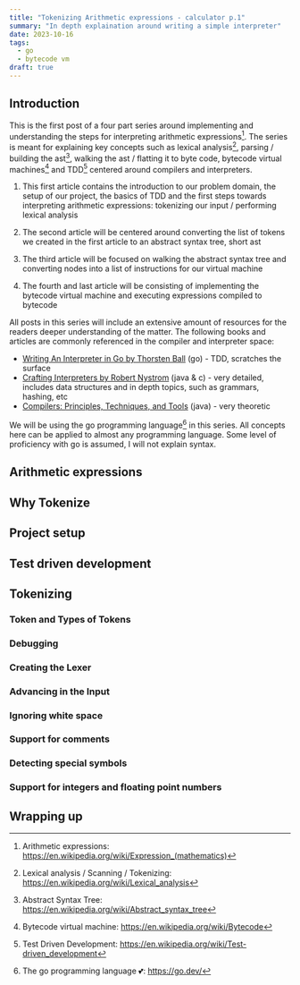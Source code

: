```yaml
---
title: "Tokenizing Arithmetic expressions - calculator p.1"
summary: "In depth explaination around writing a simple interpreter"
date: 2023-10-16
tags:
  - go
  - bytecode vm
draft: true
---
```


## Introduction

This is the first post of a four part series around implementing and understanding
the steps for interpreting arithmetic expressions[^arithmetic]. The series is meant for
explaining key concepts such as lexical analysis[^lexical-analysis], parsing / building the ast[^ast],
walking the ast / flatting it to byte code, bytecode virtual machines[^bytecode-vm] and TDD[^tdd]
centered around compilers and interpreters.

1. This first article contains the introduction to our problem domain, the setup
   of our project, the basics of TDD and the first steps towards interpreting
   arithmetic expressions: tokenizing our input / performing lexical analysis

2. The second article will be centered around converting the list of tokens we
   created in the first article to an abstract syntax tree, short ast

3. The third article will be focused on walking the abstract syntax tree and
   converting nodes into a list of instructions for our virtual machine

4. The fourth and last article will be consisting of implementing the bytecode
   virtual machine and executing expressions compiled to bytecode

All posts in this series will include an extensive amount of resources for the
readers deeper understanding of the matter. The following books and articles
are commonly referenced in the compiler and interpreter space:

- [Writing An Interpreter in Go by Thorsten Ball](https://interpreterbook.com/)
  (go) - TDD, scratches the surface
- [Crafting Interpreters by Robert Nystrom](https://craftinginterpreters.com/)
  (java & c) - very detailed, includes data structures and in depth topics,
  such as grammars, hashing, etc
- [Compilers: Principles, Techniques, and
  Tools](https://en.wikipedia.org/wiki/Compilers:_Principles,_Techniques,_and_Tools)
  (java) - very theoretic

We will be using the go programming language[^go] in this series. All concepts
here can be applied to almost any programming language. Some level of
proficiency with go is assumed, I will not explain syntax.

[^arithmetic]: Arithmetic expressions: https://en.wikipedia.org/wiki/Expression_(mathematics)
[^lexical-analysis]: Lexical analysis / Scanning / Tokenizing: https://en.wikipedia.org/wiki/Lexical_analysis
[^ast]: Abstract Syntax Tree: https://en.wikipedia.org/wiki/Abstract_syntax_tree
[^bytecode-vm]: Bytecode virtual machine: https://en.wikipedia.org/wiki/Bytecode
[^tdd]: Test Driven Development: https://en.wikipedia.org/wiki/Test-driven_development
[^go]: The go programming language 💕: https://go.dev/

## Arithmetic expressions

## Why Tokenize

## Project setup

## Test driven development

## Tokenizing

### Token and Types of Tokens

### Debugging

### Creating the Lexer

### Advancing in the Input

### Ignoring white space

### Support for comments

### Detecting special symbols

### Support for integers and floating point numbers

## Wrapping up

